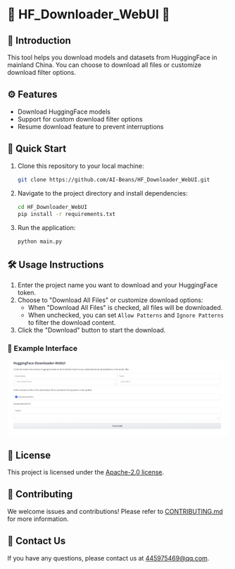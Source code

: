 
# 🌟 HF_Downloader_WebUI 🌟

## 📝 Introduction
This tool helps you download models and datasets from HuggingFace in mainland China. You can choose to download all files or customize download filter options.

## ⚙️ Features
- Download HuggingFace models
- Support for custom download filter options
- Resume download feature to prevent interruptions

## 🚀 Quick Start

1. Clone this repository to your local machine:
   ```bash
   git clone https://github.com/AI-Beans/HF_Downloader_WebUI.git
   ```

2. Navigate to the project directory and install dependencies:
   ```bash
   cd HF_Downloader_WebUI
   pip install -r requirements.txt
   ```

3. Run the application:
   ```bash
   python main.py
   ```

## 🛠️ Usage Instructions

1. Enter the project name you want to download and your HuggingFace token.
2. Choose to "Download All Files" or customize download options:
   - When "Download All Files" is checked, all files will be downloaded.
   - When unchecked, you can set `Allow Patterns` and `Ignore Patterns` to filter the download content.
3. Click the "Download" button to start the download.

### 🎨 Example Interface
![Example Interface](https://github.com/AI-Beans/HF_Downloader_WebUI/raw/main/screenshot1.png)

## 📜 License
This project is licensed under the [Apache-2.0 license](LICENSE).

## 🤝 Contributing
We welcome issues and contributions! Please refer to [CONTRIBUTING.md](CONTRIBUTING.md) for more information.

## 💬 Contact Us
If you have any questions, please contact us at [445975469@qq.com](mailto:445975469@qq.com).
